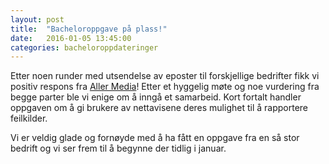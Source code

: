 ```yaml
---
layout: post
title:  "Bacheloroppgave på plass!"
date:   2016-01-05 13:45:00
categories: bacheloroppdateringer
---
```

Etter noen runder med utsendelse av eposter til forskjellige bedrifter fikk vi positiv respons
fra <a href="http://www.aller.no/">Aller Media</a>!
Etter et hyggelig møte og noe vurdering fra begge parter ble vi enige om å inngå et samarbeid.
Kort fortalt handler oppgaven om å gi brukere av nettavisene deres mulighet til å rapportere feilkilder.

Vi er veldig glade og fornøyde med å ha fått en oppgave fra en så stor bedrift og vi ser frem til å begynne der tidlig
i januar.

